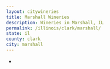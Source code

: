 ```yaml
---
layout: citywineries
title: Marshall Wineries
description: Wineries in Marshall, IL
permalink: /illinois/clark/marshall/
state: il
county: clark
city: marshall
---
```

-
